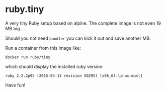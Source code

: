
# ruby.tiny

A very tiny Ruby setup based on alpine. The complete image is not even 19 MB big ...

Should you not need `bundler` you can kick it out and save another MB.

Run a container from this image like:

`docker run ruby/tiny`

which should display the installed ruby version:

`ruby 2.2.2p95 (2015-04-13 revision 50295) [x86_64-linux-musl]`


Have fun!
